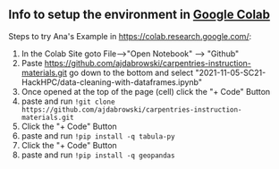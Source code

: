 ## Info to setup the environment in [Google Colab](https://colab.research.google.com/)

Steps to try Ana's Example in https://colab.research.google.com/:

1. In the Colab Site goto File-->"Open Notebook" --> "Github"
2. Paste https://github.com/ajdabrowski/carpentries-instruction-materials.git go down to the bottom and select "2021-11-05-SC21-HackHPC/data-cleaning-with-dataframes.ipynb"
3. Once opened at the top of the page (cell) click the "+ Code" Button
4. paste and run `!git clone https://github.com/ajdabrowski/carpentries-instruction-materials.git`
5. Click the "+ Code" Button
6. paste and run `!pip install -q tabula-py`
5. Click the "+ Code" Button
6. paste and run `!pip install -q geopandas`
